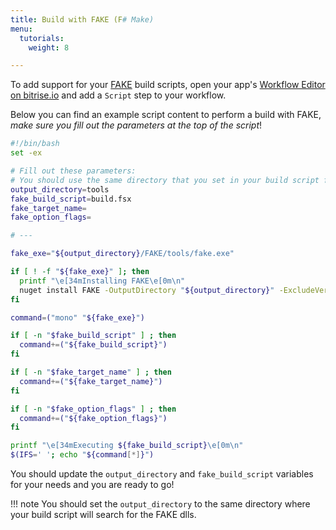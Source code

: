 ```yaml
---
title: Build with FAKE (F# Make)
menu:
  tutorials:
    weight: 8

---
```

To add support for your [FAKE](http://fsharp.github.io/FAKE/) build scripts,
open your app's [Workflow Editor on bitrise.io](/getting-started/manage-your-bitrise-workflow/)
and add a `Script` step to your workflow.

Below you can find an example script content to perform a build with FAKE,
_make sure you fill out the parameters at the top of the script_!

```bash
#!/bin/bash
set -ex

# Fill out these parameters:
# You should use the same directory that you set in your build script for the FAKE dll
output_directory=tools
fake_build_script=build.fsx
fake_target_name=
fake_option_flags=

# ---

fake_exe="${output_directory}/FAKE/tools/fake.exe"

if [ ! -f "${fake_exe}" ]; then
  printf "\e[34mInstalling FAKE\e[0m\n"
  nuget install FAKE -OutputDirectory "${output_directory}" -ExcludeVersion -NoCache -NonInteractive
fi

command=("mono" "${fake_exe}")

if [ -n "$fake_build_script" ] ; then
  command+=("${fake_build_script}")
fi

if [ -n "$fake_target_name" ] ; then
  command+=("${fake_target_name}")
fi

if [ -n "$fake_option_flags" ] ; then
  command+=("${fake_option_flags}")
fi

printf "\e[34mExecuting ${fake_build_script}\e[0m\n"
$(IFS=' '; echo "${command[*]}")
```

You should update the `output_directory` and `fake_build_script` variables for your needs and you are ready to go!

!!! note
    You should set the `output_directory` to the same directory where your build script will search for the FAKE dlls.